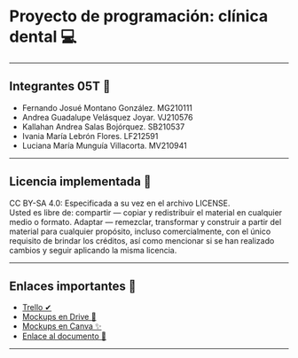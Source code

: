 # Proyecto de programación: clínica dental 💻
---
## Integrantes 05T 🎈
- Fernando Josué Montano González.  MG210111
- Andrea Guadalupe Velásquez Joyar. VJ210576
- Kallahan Andrea Salas Bojórquez.  SB210537
- Ivania María Lebrón Flores. LF212591
- Luciana María Munguía Villacorta. MV210941

---
## Licencia implementada 📜
CC BY-SA 4.0: Especificada a su vez en el archivo LICENSE. 
<br> Usted es libre de: compartir — copiar y redistribuir el material en cualquier medio o formato. Adaptar — remezclar, transformar y construir a partir del material para cualquier propósito, incluso comercialmente, con el único requisito de brindar los créditos, así como mencionar si se han realizado cambios y seguir aplicando la misma licencia. </br>

---
## Enlaces importantes 📎
- <a href="https://trello.com/b/IUarvt0I/cl%C3%ADnica-poo"> Trello ✔</a> 
- <a href="https://drive.google.com/file/d/19PDoaEh0IAiC1CuuQlK38AqYz3Np3oh9/view?usp=sharing"> Mockups en Drive 👀</a> 
- <a href="https://www.canva.com/design/DAEp2Bv5ttg/n2HKD_PPKg0QNoFiSVrx6A/view?mode=prototype#p-gina-sin-t-tulo"> Mockups en Canva ✨</a> 
- <a href="https://drive.google.com/file/d/1fjURAF12TxNEk5aY0rDMX9b9V-5vSO4P/view?usp=sharing"> Enlace al documento 🔗 </a>
---
